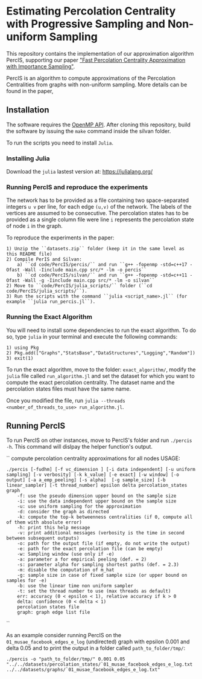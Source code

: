 # Estimating Percolation Centrality with Progressive Sampling and Non-uniform Sampling #

This repository contains the implementation of our approximation algorithm PercIS, supporting our paper ["Fast Percolation Centrality Approximation
with Importance Sampling"]().

PercIS is an algorithm to compute approximations of the Percolation Centralities from graphs with non-uniform sampling. More details can be found in the paper, 


## Installation

The software requires the [OpenMP API](http://openmp.org/wp/). After cloning this repository,
build the software by issuing the `make` command inside the silvan folder.

To run the scripts you need to install ``Julia``.

### Installing Julia
Download the ``julia`` lastest version at: https://julialang.org/



### Running PercIS and reproduce the experiments ###

The network has to be provided as a file containing two space-separated
integers `u v` per line, for each edge `(u,v)` of the network. The labels of
the vertices are assumed to be consecutive. The percolation states has to be provided as a single column file were line `i` represents the percolation state of node `i` in the graph.

To reproduce the experiments in the paper:

	1) Unzip the ``datasets.zip`` folder (keep it in the same level as this README file)
	2) Compile PerIS and Silvan:
		a) ``cd code/PercIS/percis/`` and run ``g++ -fopenmp -std=c++17 -Ofast -Wall -Iinclude main.cpp src/* -lm -o percis``
		b) ``cd code/PercIS/silvan/`` and run ``g++ -fopenmp -std=c++11 -Ofast -Wall -g -Iinclude main.cpp src/* -lm -o silvan``
	2) Move to ``code/PercIS/julia_scripts/`` folder (``cd code/PercIS/julia_scripts/``).
	3) Run the scripts with the command ``julia <script_name>.jl`` (for example ``julia run_percis.jl``).

### Running the Exact Algorithm ###

You will need to install some dependencies to run the exact algorithm. To do so, type ``julia`` in your terminal and execute the following commands:

	1) using Pkg
	2) Pkg.add(["Graphs","StatsBase","DataStructures","Logging","Random"])
	3) exit(1)

To run the exact algorithm, move to the folder: `exact_algorithm/`, modify the ``julia`` file called ``run_algorithm.jl`` and set the dataset for which you want to compute the exact percolation centrality. The dataset name and the percolation states files must have the same name. 

Once you modified the file, run ``julia --threads <number_of_threads_to_use> run_algorithm.jl``. 

## Running PercIS
To run PercIS on other instances, move to PercIS's folder and run 
``./percis -h``. This command will dislpay the helper function's output.

``
compute percolation centrality approximations for all nodes
USAGE: 

	./percis [-fudhm] [-f vc_dimension ] [-i data independent] [-u uniform sampling] [-v verbosity] [-k k_value] [-e exact] [-w window] [-o output] [-a a_emp_peeling] [-s alpha]  [-g sample_size] [-b linear_sampler] [-t thread_number] epsilon delta percolation_states graph
		-f: use the pseudo dimension upper bound on the sample size
		-i: use the data independent upper bound on the sample size
		-u: use uniform sampling for the approximation
		-d: consider the graph as directed
		-k: compute the top-k betweenness centralities (if 0, compute all of them with absolute error) 
		-h: print this help message
		-v: print additional messages (verbosity is the time in second between subsequent outputs)
		-o: path for the output file (if empty, do not write the output)
		-e: path for the exact percolation file (can be empty)
		-w: Sampling window (use only if -e)
		-a: parameter a for empirical peeling (def. = 2)
		-s: parameter alpha for sampling shortest paths (def. = 2.3)
		-m: disable the computation of m_hat
		-g: sample size in case of fixed sample size (or upper bound on samples for -e)
		-b: use the linear time non uniform sampler
		-t: set the thread number to use (max threads as default)
		err: accuracy (0 < epsilon < 1), relative accuracy if k > 0
		delta: confidence (0 < delta < 1)
		percolation states file
		graph: graph edge list file

``

As an example consider running PercIS on the ``01_musae_facebook_edges_e_log`` (undirected) graph with epsilon 0.001 and delta 0.05 and to print the output in a folder called ``path_to_folder/tmp/``:


``./percis -o "path_to_folder/tmp/" 0.001 0.05 "../../datasets/percolation_states/`01_musae_facebook_edges_e_log.txt ../../datasets/graphs/`01_musae_facebook_edges_e_log.txt" ``

